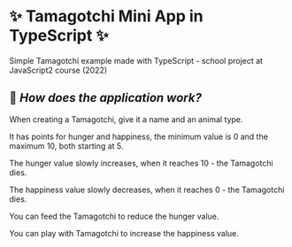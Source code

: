# :sparkles: Tamagotchi Mini App in TypeScript :sparkles:
Simple Tamagotchi example made with TypeScript - school project at JavaScript2 course (2022)

## :pushpin: _How does the application work?_

When creating a Tamagotchi, give it a name and an animal type.

It has points for hunger and happiness, the minimum value is 0 and the maximum 10, both starting at 5.

The hunger value slowly increases, when it reaches 10 - the Tamagotchi dies.

The happiness value slowly decreases, when it reaches 0 - the Tamagotchi dies.

You can feed the Tamagotchi to reduce the hunger value.

You can play with Tamagotchi to increase the happiness value.
